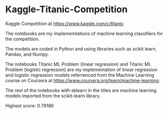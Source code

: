 # Kaggle-Titanic-Competition

Kaggle Competition at https://www.kaggle.com/c/titanic

The notebooks are my implememtations of machine learning classifiers for the competition.

The models are coded in Python and using libraries such as scikit learn, Pandas, and Numpy.

The notebooks Titanic ML Problem (linear regression) and Titanic ML Problem (logistic regression) are my implementation
of linear regression and logistic regression models referrenced from the Machine Learning course on Coursera at https://www.coursera.org/learn/machine-learning.

The rest of the notebooks with sklearn in the titles are machine learning models imported from the scikit-learn library.

Highest score: 0.79186
